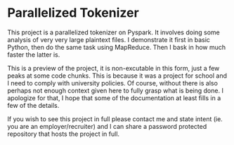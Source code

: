 # Parallelized Tokenizer

This project is a parallelized tokenizer on Pyspark. It involves doing some analysis of very very large plaintext files. I demonstrate it first in basic Python, then do the same task using MapReduce. Then I bask in how much faster the latter is.

This is a preview of the project, it is non-excutable in this form, just a few peaks at some code chunks. This is because it was a project for school and I need to comply with university policies. Of course, without there is also perhaps not enough context given here to fully grasp what is being done. I apologize for that, I hope that some of the documentation at least fills in a few of the details.

If you wish to see this project in full please contact me and state intent (ie. you are an employer/recruiter) and I can share a password protected repository that hosts the project in full.
